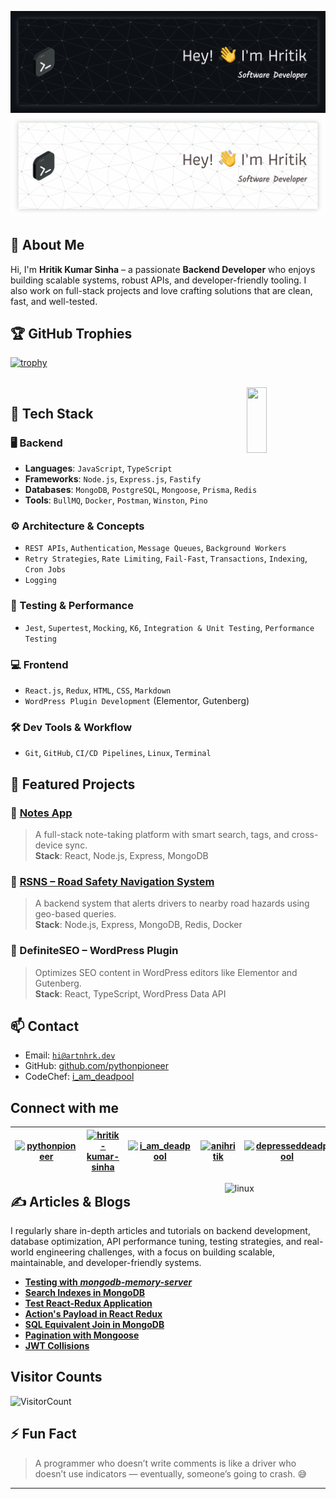 ![github-header](./dr.png#gh-dark-mode-only)
![github-header](./lt.png#gh-light-mode-only)

## 📌 About Me

Hi, I'm **Hritik Kumar Sinha** – a passionate **Backend Developer** who enjoys building scalable systems, robust APIs, and developer-friendly tooling. I also work on full-stack projects and love crafting solutions that are clean, fast, and well-tested.

## 🏆 GitHub Trophies
[![trophy](https://github-profile-trophy.vercel.app/?username=pythonpioneer&theme=onedark&no-bg=true&margin-w=4)](https://github.com/pythonpioneer) 

<br>

<img src="https://github.com/pythonpioneer/pythonpioneer/assets/85961247/b1aecb58-1bfe-4e1f-b36b-bb221fab5af6" align="right" width="25%" height="105vh">

## 🧠 Tech Stack

### 🖥️ Backend
- **Languages**: `JavaScript`, `TypeScript`
- **Frameworks**: `Node.js`, `Express.js`, `Fastify`
- **Databases**: `MongoDB`, `PostgreSQL`, `Mongoose`, `Prisma`, `Redis`
- **Tools**: `BullMQ`, `Docker`, `Postman`, `Winston`, `Pino`

### ⚙️ Architecture & Concepts
- `REST APIs`, `Authentication`, `Message Queues`, `Background Workers`
- `Retry Strategies`, `Rate Limiting`, `Fail-Fast`, `Transactions`, `Indexing`, `Cron Jobs`
- `Logging`

### 🧪 Testing & Performance
- `Jest`, `Supertest`, `Mocking`, `K6`, `Integration & Unit Testing`, `Performance Testing`

### 💻 Frontend
- `React.js`, `Redux`, `HTML`, `CSS`, `Markdown`
- `WordPress Plugin Development` (Elementor, Gutenberg)

### 🛠️ Dev Tools & Workflow
- `Git`, `GitHub`, `CI/CD Pipelines`, `Linux`, `Terminal`

## 📁 Featured Projects

### 🔹 [Notes App](https://github.com/pythonpioneer/my-notes-frontend)
> A full-stack note-taking platform with smart search, tags, and cross-device sync.  
**Stack**: React, Node.js, Express, MongoDB

### 🔹 [RSNS – Road Safety Navigation System](https://github.com/pythonpioneer/RSNS)
> A backend system that alerts drivers to nearby road hazards using geo-based queries.  
**Stack**: Node.js, Express, MongoDB, Redis, Docker

### 🔹 DefiniteSEO – WordPress Plugin
> Optimizes SEO content in WordPress editors like Elementor and Gutenberg.  
**Stack**: React, TypeScript, WordPress Data API

## 📫 Contact

- Email: [`hi@artnhrk.dev`](mailto:artnhrk@gmail.com)  
- GitHub: [github.com/pythonpioneer](https://github.com/pythonpioneer)  
- CodeChef: [i_am_deadpool](https://www.codechef.com/users/i_am_deadpool)  

## Connect with me

| <a href="https://twitter.com/artnhrk_" target="blank"><img align="center" src="https://raw.githubusercontent.com/rahuldkjain/github-profile-readme-generator/master/src/images/icons/Social/twitter.svg" alt="pythonpioneer" height="30" width="40" /></a> | <a href="https://linkedin.com/in/hritik-kumar-sinha" target="blank"><img align="center" src="https://raw.githubusercontent.com/rahuldkjain/github-profile-readme-generator/master/src/images/icons/Social/linked-in-alt.svg" alt="hritik-kumar-sinha" height="30" width="40" /></a> | <a href="https://www.codechef.com/users/i_am_deadpool" target="blank"><img align="center" src="https://img.icons8.com/fluency/48/codechef.png" alt="i_am_deadpool" height="30" width="40" /></a> | <a href="https://www.hackerrank.com/anihritik" target="blank"><img align="center" src="https://raw.githubusercontent.com/rahuldkjain/github-profile-readme-generator/master/src/images/icons/Social/hackerrank.svg" alt="anihritik" height="30" width="40" /></a> | <a href="https://auth.geeksforgeeks.org/user/depresseddeadpool" target="blank"><img align="center" src="https://raw.githubusercontent.com/rahuldkjain/github-profile-readme-generator/master/src/images/icons/Social/geeks-for-geeks.svg" alt="depresseddeadpool" height="30" width="40" /></a>
|---|---|---|---|---|
<img src="https://github.com/pythonpioneer/pythonpioneer/assets/85961247/5dcb5477-60fc-4f66-9032-242541485d2c" alt="linux" align="right" style="margin-right: 10px;" width="30%" />

## ✍️ Articles & Blogs

I regularly share in-depth articles and tutorials on backend development, database optimization, API performance tuning, testing strategies, and real-world engineering challenges, with a focus on building scalable, maintainable, and developer-friendly systems.

- [**Testing with** ***mongodb-memory-server***](https://medium.com/@artnhrk/use-mongodb-memory-server-for-clean-fast-mongodb-testing-e249eb9d5230) 
- [**Search Indexes in MongoDB**](https://www.geeksforgeeks.org/mongodb/using-relevance-based-search-and-search-indexes-in-mongodb/)
- [**Test React-Redux Application**](https://www.geeksforgeeks.org/reactjs/how-to-test-react-redux-applications/)
- [**Action's Payload in React Redux**](https://www.geeksforgeeks.org/reactjs/actions-payload-in-react-redux/)
- [**SQL Equivalent Join in MongoDB**](https://www.geeksforgeeks.org/mongodb/how-to-perform-the-sql-join-equivalent-in-mongodb/)
- [**Pagination with Mongoose**](https://www.geeksforgeeks.org/mongodb/how-to-paginate-with-mongoose-in-node-js/)
- [**JWT Collisions**](https://artnhrk.medium.com/understanding-jwt-token-collisions-why-this-happens-how-to-prevent-this-c72e1795a7cf)

## Visitor Counts

![VisitorCount](https://profile-counter.glitch.me/pythonpioneer/count.svg)

## ⚡ Fun Fact  
> A programmer who doesn’t write comments is like a driver who doesn’t use indicators — eventually, someone’s going to crash. 😅
---
